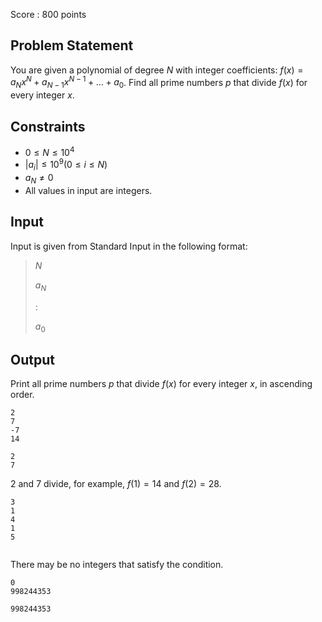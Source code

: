 Score : $800$ points

## Problem Statement

You are given a polynomial of degree $N$ with integer coefficients: $f(x)=a_Nx^N+a_{N-1}x^{N-1}+...+a_0$. Find all prime numbers $p$ that divide $f(x)$ for every integer $x$.

## Constraints

- $0 \leq N \leq 10^4$
- $|a_i| \leq 10^9(0\leq i\leq N)$
- $a_N \neq 0$
- All values in input are integers.

## Input

Input is given from Standard Input in the following format:

> $N$
> 
> $a_N$
> 
> $:$
> 
> $a_0$

## Output

Print all prime numbers $p$ that divide $f(x)$ for every integer $x$, in ascending order.

```input1
2
7
-7
14
```

```output1
2
7
```

$2$ and $7$ divide, for example, $f(1)=14$ and $f(2)=28$.

```input2
3
1
4
1
5
```

```output2

```

There may be no integers that satisfy the condition.

```input3
0
998244353
```

```output3
998244353
```